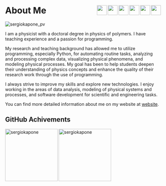 # About Me <img align="right" width="32px" src="https://cdn.jsdelivr.net/gh/devicons/devicon/icons/python/python-original.svg"/><img align="right" width="32px" src="https://cdn.jsdelivr.net/gh/devicons/devicon/icons/javascript/javascript-original.svg"/><img align="right" width="32px" src="https://cdn.jsdelivr.net/gh/devicons/devicon/icons/react/react-original.svg"/><img align="right" width="32px" src="https://cdn.jsdelivr.net/gh/devicons/devicon/icons/vscode/vscode-original.svg"/><img align="right" width="32px" src="https://cdn.jsdelivr.net/gh/devicons/devicon/icons/html5/html5-original.svg"/><img align="right" width="32px" src="https://cdn.jsdelivr.net/gh/devicons/devicon/icons/css3/css3-original.svg"/>

<p align="left"> <img src="https://komarev.com/ghpvc/?username=sergiokapone&label=Profile%20views&color=0e75b6&style=plastic" alt="sergiokapone_pv" /> </p>

I am a physicist with a doctoral degree in physics of polymers. I have teaching experience and a passion for programming. 

My research and teaching background has allowed me to utilize programming, especially Python, for automating routine tasks, analyzing and processing complex data, visualizing physical phenomena, and modeling physical processes. 
My goal has been to help students deepen their understanding of physics concepts and enhance the quality of their research work through the use of programming.

I always strive to improve my skills and explore new technologies. 
I enjoy working in the areas of data analysis, modeling of physical systems and processes, and software development for scientific and engineering tasks.

You can find more detailed information about me on my website at [website](https://sergiokapone.github.io/).

## GitHub Achivements

<p><img align="left" src="https://github-readme-stats.vercel.app/api/top-langs?username=sergiokapone&show_icons=true&theme=radical&locale=en&hide_progress=true" alt="sergiokapone"height="170" /></p>
<p><img align="center" src="https://github-readme-stats.vercel.app/api?username=sergiokapone&show_icons=true&theme=radical" alt="sergiokapone" height="170"/></p>

